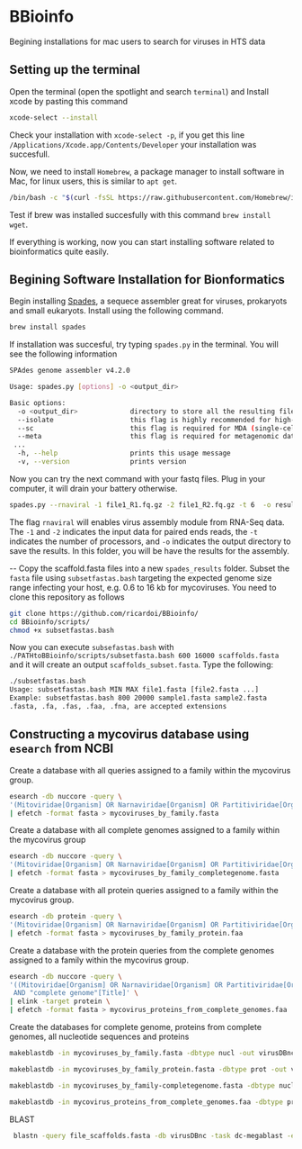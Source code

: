 # BBioinfo
Begining installations for mac users to search for viruses in HTS data

## Setting up the terminal
Open the terminal (open the spotlight and search `terminal`) and Install xcode by pasting this command 
```bash
xcode-select --install
```
Check your installation with `xcode-select -p`, if you get this line `/Applications/Xcode.app/Contents/Developer` your installation was succesfull.

Now, we need to install `Homebrew`, a package manager to install software in Mac, for linux users, this is similar to `apt get`.  
```bash
/bin/bash -c "$(curl -fsSL https://raw.githubusercontent.com/Homebrew/install/HEAD/install.sh)"
```
Test if brew was installed succesfully with this command `brew install wget`. 

If everything is working, now you can start installing software related to bioinformatics quite easily.

## Begining Software Installation for Bionformatics
Begin installing [Spades](http://ablab.github.io/spades/), a sequece assembler great for viruses, prokaryots and small eukaryots. 
Install using the following command.
```bash
brew install spades
```
If installation was succesful, try typing `spades.py` in the terminal.
You will see the following information 
```bash
SPAdes genome assembler v4.2.0

Usage: spades.py [options] -o <output_dir>

Basic options:
  -o <output_dir>             directory to store all the resulting files (required)
  --isolate                   this flag is highly recommended for high-coverage isolate and multi-cell data
  --sc                        this flag is required for MDA (single-cell) data
  --meta                      this flag is required for metagenomic data
 ...
  -h, --help                  prints this usage message
  -v, --version               prints version
```

Now you can try the next command with your fastq files. Plug in your computer, it will drain your battery otherwise.
```bash
spades.py --rnaviral -1 file1_R1.fq.gz -2 file1_R2.fq.gz -t 6  -o results_out
```
The flag `rnaviral` will enables virus assembly module from RNA-Seq data. The `-1` and `-2` indicates the input data for paired ends reads, the `-t` indicates the number of processors, and `-o` indicates the output directory to save the results. In this folder, you will be have the results for the assembly.

--
Copy the scaffold.fasta files into a new `spades_results` folder. Subset the `fasta` file using `subsetfastas.bash` targeting the expected genome size range infecting your host, e.g. 0.6 to 16 kb for mycoviruses.
You need to clone this repository as follows
```bash
git clone https://github.com/ricardoi/BBioinfo/
cd BBioinfo/scripts/
chmod +x subsetfastas.bash
```
Now you can execute `subsefastas.bash` with `./PATHtoBBioinfo/scripts/subsetfasta.bash 600 16000 scaffolds.fasta` and it will create an output `scaffolds_subset.fasta`.
Type the following:
```bash
./subsetfastas.bash
Usage: subsetfastas.bash MIN MAX file1.fasta [file2.fasta ...]
Example: subsetfastas.bash 800 20000 sample1.fasta sample2.fasta
.fasta, .fa, .fas, .faa, .fna, are accepted extensions
```

## Constructing a mycovirus database using `esearch` from NCBI
Create a database with all queries assigned to a family within the mycovirus group.
```bash
esearch -db nuccore -query \
'(Mitoviridae[Organism] OR Narnaviridae[Organism] OR Partitiviridae[Organism] OR Chrysoviridae[Organism] OR Totiviridae[Organism] OR Polymycoviridae[Organism] OR Fusariviridae[Organism] OR Hypoviridae[Organism] OR Endornaviridae[Organism] OR Quadriviridae[Organism] OR Yadokariviridae[Organism] OR Botourmiaviridae[Organism] OR Mymonaviridae[ORGANISM] OR Megabirnaviridae[Organism] OR Alternaviridae[Organism] AND (complete genome[Title]))' \
| efetch -format fasta > mycoviruses_by_family.fasta
```
Create a database with all complete genomes assigned to a family within the mycovirus group
```bash
esearch -db nuccore -query \
'(Mitoviridae[Organism] OR Narnaviridae[Organism] OR Partitiviridae[Organism] OR Chrysoviridae[Organism] OR Totiviridae[Organism] OR Polymycoviridae[Organism] OR Fusariviridae[Organism] OR Hypoviridae[Organism] OR Endornaviridae[Organism] OR Quadriviridae[Organism] OR Yadokariviridae[Organism] OR Botourmiaviridae[Organism] OR Mymonaviridae[ORGANISM] OR Megabirnaviridae[Organism] OR Alternaviridae[Organism] AND (complete genome[Title]))' \
| efetch -format fasta > mycoviruses_by_family_completegenome.fasta
```
Create a database with all protein queries assigned to a family within the mycovirus group.
```bash
esearch -db protein -query \
'(Mitoviridae[Organism] OR Narnaviridae[Organism] OR Partitiviridae[Organism] OR Chrysoviridae[Organism] OR Totiviridae[Organism] OR Polymycoviridae[Organism] OR Fusariviridae[Organism] OR Hypoviridae[Organism] OR Endornaviridae[Organism] OR Quadriviridae[Organism] OR Yadokariviridae[Organism] OR Botourmiaviridae[Organism] OR Mymonaviridae[ORGANISM] OR Megabirnaviridae[Organism] OR Alternaviridae[Organism])' \
| efetch -format fasta > mycoviruses_by_family_protein.faa
```
Create a database with the protein queries from the complete genomes assigned to a family within the mycovirus group.
```bash
esearch -db nuccore -query \
'((Mitoviridae[Organism] OR Narnaviridae[Organism] OR Partitiviridae[Organism] OR Chrysoviridae[Organism] OR Totiviridae[Organism] OR Polymycoviridae[Organism] OR Fusariviridae[Organism] OR Hypoviridae[Organism] OR Endornaviridae[Organism] OR Quadriviridae[Organism] OR Yadokariviridae[Organism] OR Botourmiaviridae[Organism] OR Mymonaviridae[Organism] OR Megabirnaviridae[Organism] OR Alternaviridae[Organism])) 
 AND "complete genome"[Title]' \
| elink -target protein \
| efetch -format fasta > mycovirus_proteins_from_complete_genomes.faa
```


Create the databases for complete genome, proteins from complete genomes, all nucleotide sequences and proteins
```bash
makeblastdb -in mycoviruses_by_family.fasta -dbtype nucl -out virusDBnc -parse_seqids -hash_index -title "Mycoviruses (nucl)"

makeblastdb -in mycoviruses_by_family_protein.fasta -dbtype prot -out virusDBaa -parse_seqids -hash_index -title "Mycoviruses (aa)"

makeblastdb -in mycoviruses_by_family-completegenome.fasta -dbtype nucl -out virusDBgeno -parse_seqids -hash_index -title "Mycoviruses (geno)"

makeblastdb -in mycovirus_proteins_from_complete_genomes.faa -dbtype prot -out virusDBprot -parse_seqids -hash_index -title "Mycoviruses (prot)"
```

BLAST
```bash
 blastn -query file_scaffolds.fasta -db virusDBnc -task dc-megablast -evalue 1e-5 -max_target_seqs 5 -num_threads 6 -outfmt '6 qseqid sseqid pident length qcovs evalue bitscore staxids sscinames scomnames sskingdoms stitle' -out file_blastn_res.tsv"
```










